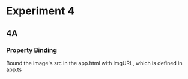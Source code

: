 # Experiment 4

## 4A
### Property Binding
Bound the image's src in the app.html with imgURL, which is defined in app.ts
